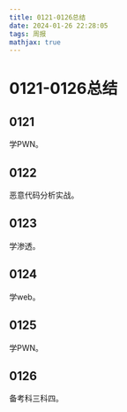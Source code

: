 ```yaml
---
title: 0121-0126总结
date: 2024-01-26 22:28:05
tags: 周报
mathjax: true
---
```


# 0121-0126总结

## 0121

学PWN。

## 0122

恶意代码分析实战。

## 0123

学渗透。

## 0124

学web。

## 0125

学PWN。

## 0126

备考科三科四。
